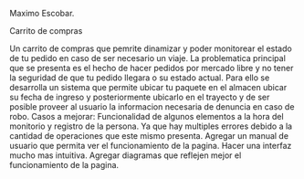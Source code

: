 Maximo Escobar.

Carrito de compras

Un carrito de compras que pemrite dinamizar y poder monitorear el estado de tu pedido en caso de ser necesario un viaje.
La problematica principal que se presenta es el hecho de hacer pedidos por mercado libre y no tener la seguridad de que tu pedido llegara o su estado actual.
Para ello se desarrolla un sistema que permite ubicar tu paquete en el almacen ubicar su fecha de ingreso y posteriormente ubicarlo en el trayecto y de ser posible proveer al usuario la informacion necesaria de denuncia en caso de robo.
Casos a mejorar: 
                 Funcionalidad de algunos elementos a la hora del monitorio y registro de la persona. Ya que hay multiples errores debido a la cantidad de operaciones que este mismo presenta.
                 Agregar un manual de usuario que permita ver el funcionamiento de la pagina.
                 Hacer una interfaz mucho mas intuitiva.
                 Agregar diagramas que reflejen mejor el funcionamiento de la pagina.
